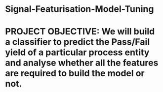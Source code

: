 # Signal-Featurisation-Model-Tuning

# PROJECT OBJECTIVE: We will build a classifier to predict the Pass/Fail yield of a particular process entity and analyse whether all the features are required to build the model or not.
